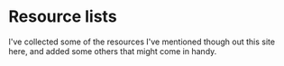 # Resource lists

I've collected some of the resources I've mentioned though out this site here, and added some others that might come in handy.
